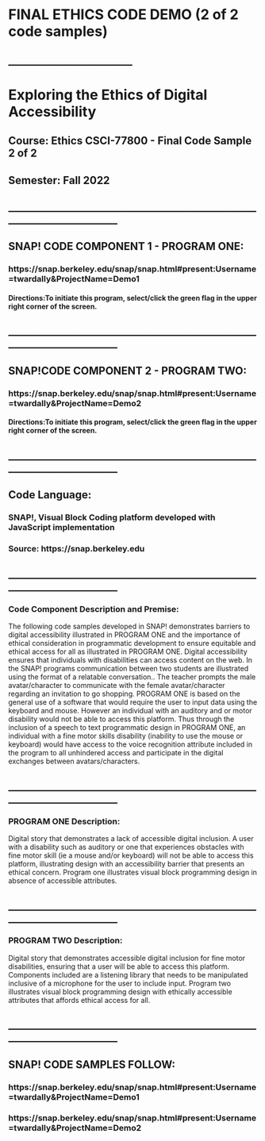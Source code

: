 <h1>FINAL ETHICS CODE DEMO (2 of 2 code samples)</h1>
<h2>_________________________</h2>
<h1>Exploring the Ethics of Digital Accessibility</h1> 
<h2>Course: Ethics CSCI-77800 - Final Code Sample 2 of 2</h2>
<h2>Semester: Fall 2022</h2>

<h2>________________________________________________________________________</h2>
<h2>SNAP! CODE COMPONENT 1 - PROGRAM ONE:</h2>  <h3>https://snap.berkeley.edu/snap/snap.html#present:Username=twardally&ProjectName=Demo1</h3>   
<h4>Directions:To initiate this program, select/click the green flag in the upper right corner of the screen.</h4>
<h2>________________________________________________________________________</h2>
<h2>SNAP!CODE COMPONENT 2 - PROGRAM TWO:</h2>  </h2>  <h3>https://snap.berkeley.edu/snap/snap.html#present:Username=twardally&ProjectName=Demo2</h3>  
<h4>Directions:To initiate this program, select/click the green flag in the upper right corner of the screen.</h4>
<h2>________________________________________________________________________</h2>
<h2>Code Language:</h2> 
<h3>SNAP!, Visual Block Coding platform developed with JavaScript implementation </h3>
<h3>Source: ​​https://snap.berkeley.edu</h3>
<h2>________________________________________________________________________</h2>
<h3>Code Component Description and Premise:</h3>
<p>The following code samples developed in SNAP! demonstrates barriers to digital accessibility illustrated in PROGRAM ONE and the importance of ethical consideration in programmatic development to ensure equitable and ethical access for all as illustrated in  PROGRAM ONE. Digital accessibility ensures that individuals with disabilities can access content on the web. In the SNAP! programs communication between two students are illustrated using the format of a relatable conversation.. The teacher prompts the male avatar/character to communicate with the female avatar/character regarding an invitation to go shopping. PROGRAM ONE is based on the general use of a software that would require the user to input data using the keyboard and mouse. However an individual with an auditory and or motor disability would not be able to access this platform. Thus through the inclusion of a speech to text programmatic design in PROGRAM ONE, an individual with a fine motor skills disability (inability to use the mouse or keyboard) would have access to the voice recognition attribute included in the program to all unhindered access and participate in the digital exchanges between avatars/characters.</p>
<h2>________________________________________________________________________</h2>
<h3>PROGRAM ONE Description:</h3>
<p>Digital story that demonstrates a lack of accessible digital inclusion. A user with a disability such as auditory or one that experiences obstacles with fine motor skill (ie a mouse and/or keyboard) will not be able to access this platform, illustrating design with an accessibility barrier that presents an ethical concern. Program one illustrates visual block programming design in absence of accessible attributes.</p>
<h2>________________________________________________________________________</h2>
<h3>PROGRAM TWO Description:</h3> 
<p>Digital story that demonstrates accessible digital inclusion for fine motor disabilities, ensuring that a user will be able to access this platform. Components included are a listening library that needs to be manipulated inclusive of a microphone for the user to include input. Program two illustrates visual block programming design with ethically  accessible attributes that affords ethical access for all. </p>
<h2>________________________________________________________________________</h2>
<h2>SNAP! CODE SAMPLES FOLLOW:</h2>
<h3>https://snap.berkeley.edu/snap/snap.html#present:Username=twardally&ProjectName=Demo1</h3>   <h3>https://snap.berkeley.edu/snap/snap.html#present:Username=twardally&ProjectName=Demo2</h3>  
